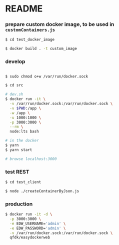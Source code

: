 # README

### prepare custom docker image, to be used in `customContainers.js`
```bash
$ cd test_docker_image

$ docker build . -t custom_image
```

### develop
```bash

$ sudo chmod o+w /var/run/docker.sock

$ cd src

# dev.sh
$ docker run -it \
  -v /var/run/docker.sock:/var/run/docker.sock \
  -v $PWD:/app \
  -w /app \
  -u 1000:1000 \
  -p 3000:3000 \
  --rm \
  node:lts bash

# in the docker
$ yarn
$ yarn start

# browse localhost:3000
```

### test REST
```bash
$ cd test_client

$ node ./createContainerByJson.js
```


### production
```bash
$ docker run -it -d \
  -p 3000:3000 \
  -e EDW_USERNAME='admin' \
  -e EDW_PASSWORD='admin' \
  -v /var/run/docker.sock:/var/run/docker.sock \
  qfdk/easydockerweb
```